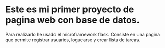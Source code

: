 # Este es mi primer proyecto de pagina web con base de datos. 
Para realizarlo he usado el microframework flask.
Consiste en una pagina que permite registrar usuarios, loguearse y crear lista de tareas.
